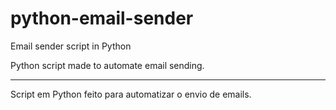 # python-email-sender
Email sender script in Python

Python script made to automate email sending.

--------------------------------

Script em Python feito para automatizar o envio de emails.

